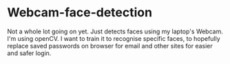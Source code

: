 # Webcam-face-detection
Not a whole lot going on yet. Just detects faces using my laptop's Webcam. I'm using openCV. I want to train it to recognise specific faces, to hopefully replace saved passwords on browser for email and other sites for easier and safer login.
